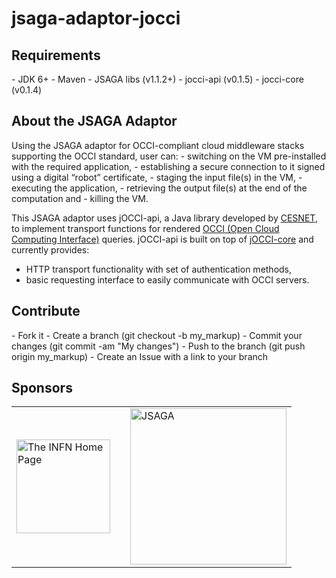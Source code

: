 # jsaga-adaptor-jocci

<h2>Requirements</h2>
- JDK 6+
- Maven
- JSAGA libs (v1.1.2+)
- jocci-api (v0.1.5)
- jocci-core (v0.1.4)

<h2>About the JSAGA Adaptor</h2>
Using the JSAGA adaptor for OCCI-compliant cloud middleware stacks supporting the OCCI standard, user can: 
- switching on the VM pre-installed with the required application, 
- establishing a secure connection to it signed using a digital “robot” certificate, 
- staging the input file(s) in the VM, 
- executing the application, 
- retrieving the output file(s) at the end of the computation and
- killing the VM.

This JSAGA adaptor uses jOCCI-api, a Java library developed by <a href="http://www.cesnet.cz/">CESNET</a>, to implement transport functions for rendered <a href="http://occi-wg.org/about/specification/">OCCI (Open Cloud Computing Interface)</a> queries. 
jOCCI-api is built on top of <a href="https://github.com/EGI-FCTF/jOCCI-core">jOCCI-core</a> and currently provides:
- HTTP transport functionality with set of authentication methods,
- basic requesting interface to easily communicate with OCCI servers.

<h2>Contribute</h2>
- Fork it
- Create a branch (git checkout -b my_markup)
- Commit your changes (git commit -am "My changes")
- Push to the branch (git push origin my_markup)
- Create an Issue with a link to your branch
 
<h2>Sponsors</h2>
<table border="0">
<tr>
<td>
<a href="http://www.infn.it/"><img width="150" src="http://www.infn.it/logo/weblogo1.gif" border="0" title="The INFN Home Page"></a>
</td>
<td></td>
<td>
<a href="http://software.in2p3.fr/jsaga"><img width="250" src="http://software.in2p3.fr/jsaga/latest-release/images/logo-jsaga.png" 
border="0" title="JSAGA"></a>
</td>
</tr>
</table>
